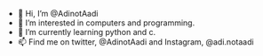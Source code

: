 - 👋 Hi, I’m @AdinotAadi
- 👀 I’m interested in computers and programming.
- 🌱 I’m currently learning python and c.
- 📫 Find me on twitter, @AdinotAadi and Instagram, @adi.notaadi

<!---
AdinotAadi/AdinotAadi is a ✨ special ✨ repository because its `README.md` (this file) appears on your GitHub profile.
You can click the Preview link to take a look at your changes.
--->
